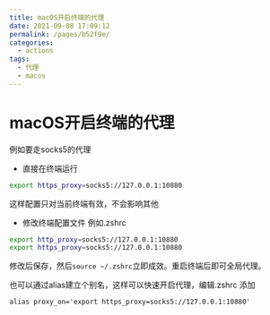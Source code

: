 ```yaml
---
title: macOS开启终端的代理
date: 2021-09-08 17:09:12
permalink: /pages/b52f9e/
categories: 
  - actions
tags: 
  - 代理
  - macos
---
```

# macOS开启终端的代理

例如要走socks5的代理

- 直接在终端运行

```bash
export https_proxy=socks5://127.0.0.1:10880
```

这样配置只对当前终端有效，不会影响其他



- 修改终端配置文件 例如.zshrc

```bash
export http_proxy=socks5://127.0.0.1:10880
export https_proxy=socks5://127.0.0.1:10880
```

修改后保存，然后`source ~/.zshrc`立即成效。重启终端后即可全局代理。



也可以通过alias建立个别名，这样可以快速开启代理，编辑.zshrc 添加

`alias proxy_on='export https_proxy=socks5://127.0.0.1:10880'`

